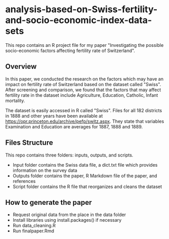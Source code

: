 # analysis-based-on-Swiss-fertility-and-socio-economic-index-data-sets
This repo contains an R project file for my paper "Investigating the possible socio-economic factors affecting fertility rate of Switzerland".

## Overview
In this paper, we conducted the research on the factors which may have an impact on fertility rate of Switzerland based on the dataset called "Swiss". After screening and comparison, we found that the factors that may affect fertility rate in the dataset include Agriculture, Education, Catholic, Infant mortality.

The dataset is easily accessed in R called "Swiss".
Files for all 182 districts in 1888 and other years have been available at https://opr.princeton.edu/archive/pefp/switz.aspx.
They state that variables Examination and Education are averages for 1887, 1888 and 1889.

## Files Structure
This repo contains three folders: inputs, outputs, and scripts. 

- Input folder contains the Swiss data file, a dict.txt file which provides information on the survey data
- Outputs folder contains the paper, R Markdown file of the paper, and references
- Script folder contains the R file that reorganizes and cleans the dataset


## How to generate the paper
- Request original data from the place in the data folder
- Install libraries using install.packages() if necessary
- Run data_cleaning.R
- Run finalpaper.Rmd
